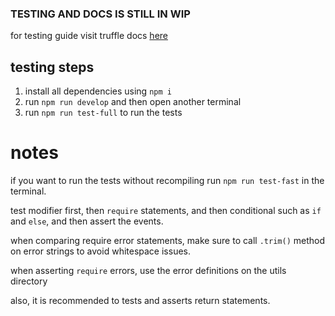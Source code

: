 ### TESTING AND DOCS IS STILL IN WIP

for testing guide visit truffle docs [here](https://trufflesuite.com/docs/truffle/)

## testing steps

1. install all dependencies using `npm i`
2. run `npm run develop` and then open another terminal
3. run `npm run test-full` to run the tests

# notes

if you want to run the tests without recompiling run `npm run test-fast` in the terminal.

test modifier first, then `require` statements, and then conditional such as `if` and `else`, and then assert the events.

when comparing require error statements, make sure to call `.trim()` method on error strings to avoid whitespace issues.

when asserting `require` errors, use the error definitions on the utils directory

also, it is recommended to tests and asserts return statements.
